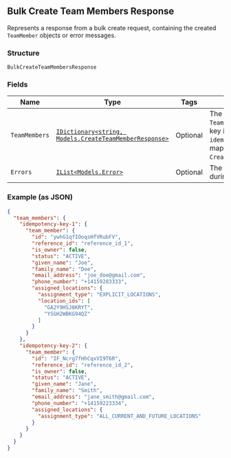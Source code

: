 ## Bulk Create Team Members Response

Represents a response from a bulk create request, containing the created `TeamMember` objects or error messages.

### Structure

`BulkCreateTeamMembersResponse`

### Fields

| Name | Type | Tags | Description |
|  --- | --- | --- | --- |
| `TeamMembers` | [`IDictionary<string, Models.CreateTeamMemberResponse>`](/doc/models/create-team-member-response.md) | Optional | The successfully created `TeamMember` objects. Each key is the `idempotency_key` that maps to the `CreateTeamMemberRequest`. |
| `Errors` | [`IList<Models.Error>`](/doc/models/error.md) | Optional | The errors that occurred during the request. |

### Example (as JSON)

```json
{
  "team_members": {
    "idempotency-key-1": {
      "team_member": {
        "id": "ywhG1qfIOoqsHfVRubFV",
        "reference_id": "reference_id_1",
        "is_owner": false,
        "status": "ACTIVE",
        "given_name": "Joe",
        "family_name": "Doe",
        "email_address": "joe_doe@gmail.com",
        "phone_number": "+14159283333",
        "assigned_locations": {
          "assignment_type": "EXPLICIT_LOCATIONS",
          "location_ids": [
            "GA2Y9HSJ8KRYT",
            "YSGH2WBKG94QZ"
          ]
        }
      }
    },
    "idempotency-key-2": {
      "team_member": {
        "id": "IF_Ncrg7fHhCqxVI9T6R",
        "reference_id": "reference_id_2",
        "is_owner": false,
        "status": "ACTIVE",
        "given_name": "Jane",
        "family_name": "Smith",
        "email_address": "jane_smith@gmail.com",
        "phone_number": "+14159223334",
        "assigned_locations": {
          "assignment_type": "ALL_CURRENT_AND_FUTURE_LOCATIONS"
        }
      }
    }
  }
}
```

